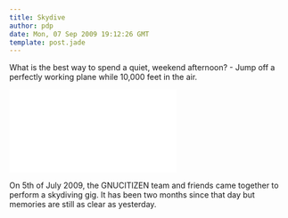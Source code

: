 ```yaml
---
title: Skydive
author: pdp
date: Mon, 07 Sep 2009 19:12:26 GMT
template: post.jade
---
```


What is the best way to spend a quiet, weekend afternoon? - Jump off a perfectly working plane while 10,000 feet in the air.

<iframe class="video" src="//www.youtube.com/embed/dw2SnTcbTKA" frameborder="0" allowfullscreen></iframe>

On 5th of July 2009, the GNUCITIZEN team and friends came together to perform a skydiving gig. It has been two months since that day but memories are still as clear as yesterday.
